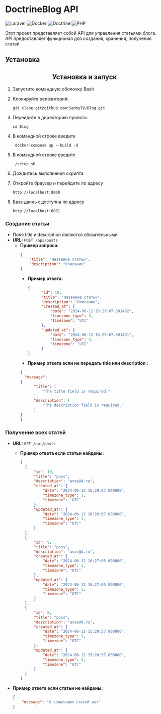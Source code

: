 # DoctrineBlog API

![Laravel](https://img.shields.io/badge/Laravel-10.x-red)
![Docker](https://img.shields.io/badge/Docker-19.03-blue)
![Doctrine](https://img.shields.io/badge/Doctrine-2-red)
![PHP](https://img.shields.io/badge/PHP-8.0-purple)

Этот проект представляет собой API для управления статьями блога. API предоставляет функционал для создания, хранения, получения статей

## Установка

<h2 align="center">Установка и запуск</h2>

1. Запустите командную оболочку Bash


2. Клонируйте репозиторий:
    ```
   git clone git@github.com:SedoyTV/Blog.git
    ```

3. Перейдите в директорию проекта:
    ```
    cd Blog
   ```

4. В командной строке введите
   ```
    docker-compose up --build -d
   ```

5. В командной строке введите
   ```
   ./setup.sh
   ```

6. Дождитесь выполнения скрипта


7. Откройте браузер и перейдите по адресу
   ```
   http://localhost:8000
   ```
8. База данных доступна по адресу
   ```
   http://localhost:8081
   ```

### Создание статьи

- Поля title и description являются обязательными
- **URL:** `POST /api/posts`
  - **Пример запроса:**
    ```json
    {
        "title": "Название статьи",
        "description": "Описание"
    }
    ```
    - **Пример ответа:**
      ```json
      {
            "id": 10,
            "title": "Название статьи",
            "description": "Описание",
            "created_at": {
                "date": "2024-06-12 16:29:07.891492",
                "timezone_type": 3,
                "timezone": "UTC"
            },
            "updated_at": {
                "date": "2024-06-12 16:29:07.891491",
                "timezone_type": 3,
                "timezone": "UTC"
            }
      }
      ```

    - **Пример ответа если не передать title или description :**
    ```json
    {
      "message":
    {
          "title": [
              "The title field is required."
          ],
          "description": [
              "The description field is required."
          ]
    }
    }
    

    ```
### Получение всех статей

- **URL:** `GET /api/posts`

  - **Пример ответа если статьи найдены:**
    ```json
    [
      {
          "id": 10,
          "title": "pass",
          "description": "avas@A.ru",
          "created_at": {
              "date": "2024-06-12 16:29:07.000000",
              "timezone_type": 3,
              "timezone": "UTC"
          },
          "updated_at": {
              "date": "2024-06-12 16:29:07.000000",
              "timezone_type": 3,
              "timezone": "UTC"
          }
      },
      {
          "id": 9,
          "title": "pass",
          "description": "avas@A.ru",
          "created_at": {
              "date": "2024-06-12 16:27:05.000000",
              "timezone_type": 3,
              "timezone": "UTC"
          },
          "updated_at": {
              "date": "2024-06-12 16:27:05.000000",
              "timezone_type": 3,
              "timezone": "UTC"
          }
      },
      {
          "id": 8,
          "title": "pass",
          "description": "avas@A.ru",
          "created_at": {
              "date": "2024-06-12 15:20:57.000000",
              "timezone_type": 3,
              "timezone": "UTC"
          },
          "updated_at": {
              "date": "2024-06-12 15:20:57.000000",
              "timezone_type": 3,
              "timezone": "UTC"
          }
      }
    ]
    ```
- **Пример ответа если статьи не найдены:**
  ```json
  {
      "message": "К сожалению статей нет"
  }
  ```





